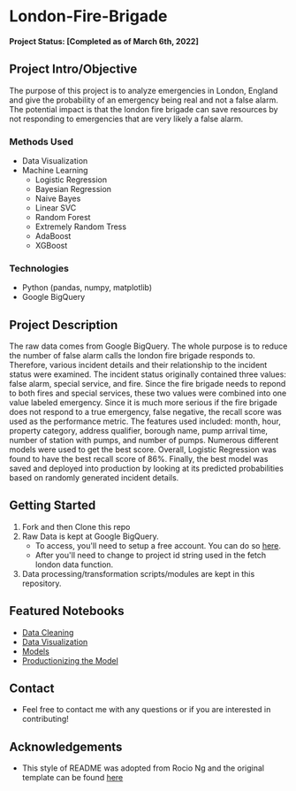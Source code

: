 # London-Fire-Brigade

#### Project Status: [Completed as of March 6th, 2022]

## Project Intro/Objective
The purpose of this project is to analyze emergencies in London, England and give the probability of an emergency being real and not a false alarm. The potential impact is that the london fire brigade can save resources by not responding to emergencies that are very likely a false alarm. 

### Methods Used
* Data Visualization
* Machine Learning
  * Logistic Regression
  * Bayesian Regression
  * Naive Bayes
  * Linear SVC
  * Random Forest
  * Extremely Random Tress
  * AdaBoost
  * XGBoost

### Technologies 
* Python (pandas, numpy, matplotlib)
* Google BigQuery


## Project Description
The raw data comes from Google BigQuery. The whole purpose is to reduce the number of false alarm calls the london fire brigade responds to. Therefore, various incident details and their relationship to the incident status were examined. The incident status originally contained three values: false alarm, special service, and fire. Since the fire brigade needs to repond to both fires and special services, these two values were combined into one value labeled emergency. Since it is much more serious if the fire brigade does not respond to a true emergency, false negative, the recall score was used as the performance metric. The features used included: month, hour, property category, address qualifier, borough name, pump arrival time, number of station with pumps, and number of pumps. Numerous different models were used to get the best score. Overall, Logistic Regression was found to have the best recall score of 86%. Finally, the best model was saved and deployed into production by looking at its predicted probabilities based on randomly generated incident details.


## Getting Started

1. Fork and then Clone this repo
2. Raw Data is kept at Google BigQuery. 
    * To access, you'll need to setup a free account. You can do so [here](https://cloud.google.com/bigquery?utm_source=google&utm_medium=cpc&utm_campaign=na-US-all-en-dr-bkws-all-all-trial-p-dr-1011347&utm_content=text-ad-none-any-DEV_c-CRE_573203586659-ADGP_Desk%20%7C%20BKWS%20-%20PHR%20%7C%20Txt%20~%20Data%20Analytics%20~%20BigQuery_Big%20Query-KWID_43700068782255081-aud-388092988201%3Akwd-300487425311&utm_term=KW_google%20bigquery-ST_google%20bigquery&gclsrc=aw.ds&gclid=CjwKCAiA6seQBhAfEiwAvPqu14q7OKCAazrTELuSwrUZqDBUd5QNdgdYN1inSrmcY65-yGdVj_XAPRoCr6kQAvD_BwE). 
    * After you'll need to change to project id string used in the fetch london data function.
4. Data processing/transformation scripts/modules are kept in this repository.

## Featured Notebooks
* [Data Cleaning](https://github.com/AustinYunker/London-Fire-Brigade/blob/main/Data%20Cleaning.ipynb)
* [Data Visualization](https://github.com/AustinYunker/London-Fire-Brigade/blob/main/Data%20Visualizations.ipynb)
* [Models](https://github.com/AustinYunker/London-Fire-Brigade/blob/main/London%20Models.ipynb)
* [Productionizing the Model](https://github.com/AustinYunker/London-Fire-Brigade/blob/main/Productionize%20Model.ipynb)


## Contact
* Feel free to contact me with any questions or if you are interested in contributing!

## Acknowledgements 
* This style of README was adopted from Rocio Ng and the original template can be found [here](https://github.com/sfbrigade/data-science-wg/blob/master/dswg_project_resources/Project-README-template.md)

